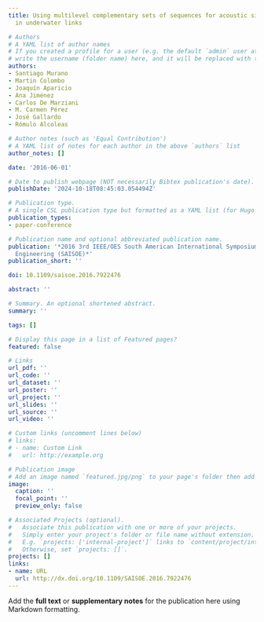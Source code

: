 ```yaml
---
title: Using multilevel complementary sets of sequences for acoustic signals emission
  in underwater links

# Authors
# A YAML list of author names
# If you created a profile for a user (e.g. the default `admin` user at `content/authors/admin/`), 
# write the username (folder name) here, and it will be replaced with their full name and linked to their profile.
authors:
- Santiago Murano
- Martin Colombo
- Joaquín Aparicio
- Ana Jiménez
- Carlos De Marziani
- M. Carmen Pérez
- José Gallardo
- Rómulo Alcoleas

# Author notes (such as 'Equal Contribution')
# A YAML list of notes for each author in the above `authors` list
author_notes: []

date: '2016-06-01'

# Date to publish webpage (NOT necessarily Bibtex publication's date).
publishDate: '2024-10-18T08:45:03.054494Z'

# Publication type.
# A single CSL publication type but formatted as a YAML list (for Hugo requirements).
publication_types:
- paper-conference

# Publication name and optional abbreviated publication name.
publication: '*2016 3rd IEEE/OES South American International Symposium on Oceanic
  Engineering (SAISOE)*'
publication_short: ''

doi: 10.1109/saisoe.2016.7922476

abstract: ''

# Summary. An optional shortened abstract.
summary: ''

tags: []

# Display this page in a list of Featured pages?
featured: false

# Links
url_pdf: ''
url_code: ''
url_dataset: ''
url_poster: ''
url_project: ''
url_slides: ''
url_source: ''
url_video: ''

# Custom links (uncomment lines below)
# links:
# - name: Custom Link
#   url: http://example.org

# Publication image
# Add an image named `featured.jpg/png` to your page's folder then add a caption below.
image:
  caption: ''
  focal_point: ''
  preview_only: false

# Associated Projects (optional).
#   Associate this publication with one or more of your projects.
#   Simply enter your project's folder or file name without extension.
#   E.g. `projects: ['internal-project']` links to `content/project/internal-project/index.md`.
#   Otherwise, set `projects: []`.
projects: []
links:
- name: URL
  url: http://dx.doi.org/10.1109/SAISOE.2016.7922476
---
```


Add the **full text** or **supplementary notes** for the publication here using Markdown formatting.
